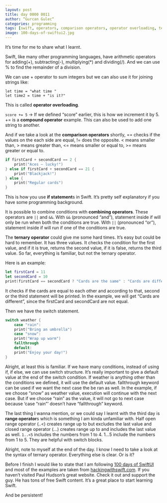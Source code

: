 ```yaml
---
layout: post
title: day 0000 0011
author: “Gurcan Gulec“
categories: programming
tags: [swift, operators, comparison operators, operator overloading, ternary operator, range operators, swiftui, hackingwithswift]
image: 100-days-of-swiftui2.jpg
---
```


It’s time for me to share what I learnt. 

Swift, like many other programming languages, have arithmetic operators for adding(+), subtracting(-), multiplying(*) and dividing(/). And we can use % to find the remainder of a division.

We can use + operator to sum integers but we can also use it for joining strings like:
```
let time = "what time "
let time2 = time + "is it?"  
```
This is called **operator overloading**.

`score += 5` -> If we defined “score” earlier, this is how we increment it by 5.  += is a **compound operator** example. This can also be used to add one string to another.

And if we take a look at the **comparison operators** shortly, == checks if the values on the each side are equal, != does the opposite. < means smaller than, > means greater than, <= means smaller or equal to, >= means greater or equal to.

```swift
if firstCard + secondCard == 2 {
    print("Aces – lucky!")
} else if firstCard + secondCard == 21 {
    print("Blackjack!")
} else {
    print("Regular cards")
}
```
This is how you use **if statement**s in Swift. It’s pretty self explanatory if you have some programming background.

It is possible to combine conditions with **combining operators**. These operators are `||` and `&&`.  With `&&` (pronounced “and”), statement inside if will only be run when both the conditions are true. With `||` (pronounced “or”), statement inside if will run if one of the conditions are true.

The **ternary operator** could give me some hard times. It’s easy but could be hard to remember. It has three values. It checks the condition for the first value,  and if it is true, returns the second value, if it is false, returns the third value. So far, everything is familiar, but not the ternary operator. 

Here is an example:
```swift
let firstCard = 11
let secondCard = 10
print(firstCard == secondCard ? "Cards are the same" : "Cards are different")
```
It checks if the cards are equal to each other and according to that, second or the third statement will be printed. In the example, we will get “Cards are different”, since the firstCard and secondCard are not equal.

Then we have the switch statement.
```swift
switch weather {
	case "rain":
	print("Bring an umbrella")
	case "snow":
	print("Wrap up warm")
	fallthrough
	default:
	print("Enjoy your day!")
}
```
Alright, at least this is familiar. If we have many conditions, instead of using if, if else, we can use switch structure. It’s really important to give a default value at the end of the switch condition. If weather is anything other than the conditions we defined, it will use the default value. fallthrough keyword can be used if we want the next case the be ran as well. In the example, if we choose “snow” as weather value, execution will continue with the next case.  But if we choose “rain” as the value, it will not go to next case because ‘case “rain”’ doesn’t have “fallthrough” keyword.

The last thing I wanna mention, or we could say I learnt with the third day is **range operator**s which is something I am kinda unfamiliar with. Half open range operator (..<) creates range up to but excludes the last value and closed range operator (…) creates range up to and includes the last value as well.  `1..<5` includes the numbers from 1 to 4. 1…5 include the numbers from 1 to 5. They are helpful with switch blocks.

Alright, note to myself at the end of the day. I know I need to take a look at the syntax of ternary operator. Everything else is clear. Or is it? 

Before I finish I would like to state that I am following [100 days of SwiftUI](https://www.hackingwithswift.com/100/swiftui) and most of the examples are taken from [hackingwithswift.com](https://www.hackingwithswift.com). If you haven’t visited Paul Hudson’s great website. Check it out and support the guy. He has tons of free Swift content. It’s a great place to start learning Swift. 

And be persistent!
